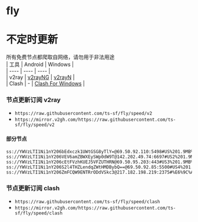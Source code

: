 # fly
# 不定时更新
所有免费节点都爬取自网络，请勿用于非法用途  
|  工具  | Android  | Windows  |  
|  ----  | ----   | ----  |  
| v2ray  | [v2rayNG](https://github.com/2dust/v2rayNG/releases) | [v2rayN](https://github.com/2dust/v2rayN/releases) |  
| Clash  | - | [Clash For Windows](https://github.com/2dust/clashN/releases) | 
  
### 节点更新订阅  v2ray
- `https://raw.githubusercontent.com/ts-sf/fly/speed/v2`  
- `https://mirror.v2gh.com/https://raw.githubusercontent.com/ts-sf/fly/speed/v2`  

#### 部分节点  
``` 
ss://YWVzLTI1Ni1nY206bEdxczk1UWtGSG8yTlY=@69.50.92.110:5498#US%201.9MB%2Fs
ss://YWVzLTI1Ni1nY206VEV6amZBWXEySWp0dW9T@142.202.49.74:6697#US2%201.9MB%2Fs
ss://YWVzLTI1Ni1nY206cEtFVzhKUEJ5VFZUTHRN@69.50.95.203:443#US3%201.9MB%2Fs
ss://YWVzLTI1Ni1nY206S2l4THZLendqZWtHMDBybQ==@69.50.92.85:5500#US4%201.9MB%2Fs
ss://YWVzLTI1Ni1nY206ZmFCQW9ENTRrODdVSkc3@217.182.198.219:2375#%E6%9C%AA%E7%9F%A527%201.7MB%2Fs
```
### 节点更新订阅  clash
- `https://raw.githubusercontent.com/ts-sf/fly/speed/clash`  
- `https://mirror.v2gh.com/https://raw.githubusercontent.com/ts-sf/fly/speed/clash`  


